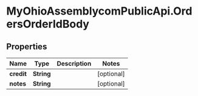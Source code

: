 # MyOhioAssemblycomPublicApi.OrdersOrderIdBody

## Properties
Name | Type | Description | Notes
------------ | ------------- | ------------- | -------------
**credit** | **String** |  | [optional] 
**notes** | **String** |  | [optional] 
